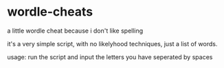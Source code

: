 # wordle-cheats
a little wordle cheat because i don't like spelling

it's a very simple script, with no likelyhood techniques, just a list of words. 

usage: 
run the script and input the letters you have seperated by spaces
